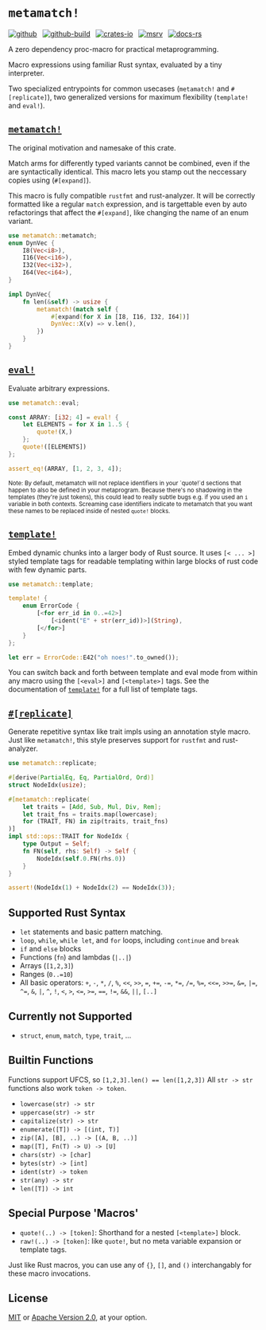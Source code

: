 # `metamatch!`

[![github]](https://github.com/cmrschwarz/metamatch)&ensp;
[![github-build]](https://github.com/cmrschwarz/metamatch/actions/workflows/ci.yml)&ensp;
[![crates-io]](https://crates.io/crates/metamatch)&ensp;
[![msrv]](https://crates.io/crates/metamatch)&ensp;
[![docs-rs]](https://docs.rs/metamatch)&ensp;

[github]: https://img.shields.io/badge/cmrschwarz/metamatch-8da0cb?labelColor=555555&logo=github
[github-build]: https://img.shields.io/github/actions/workflow/status/cmrschwarz/metamatch/ci.yml?branch=main&logo=github
[crates-io]: https://img.shields.io/crates/v/metamatch.svg?logo=rust
[msrv]: https://img.shields.io/crates/msrv/metamatch?logo=rust
[docs-rs]: https://img.shields.io/badge/docs.rs-metamatch-66c2a5?logo=docs.rs

A zero dependency proc-macro for practical metaprogramming.

Macro expressions using familiar Rust syntax, evaluated by a tiny interpreter.

Two specialized entrypoints for common usecases (`metamatch!` and `#[replicate]`),
two generalized versions for maximum flexibility (`template!` and `eval!`).

## [`metamatch!`](https://docs.rs/metamatch/latest/metamatch/macro.metamatch.html)
The original motivation and namesake of this crate.

Match arms for differently typed variants cannot be combined, even if the are
syntactically identical. This macro lets you stamp out the neccessary
copies using (`#[expand]`).

This macro is fully compatible `rustfmt` and rust-analyzer.
It will be correctly formatted like a regular
`match` expression, and is targettable even by auto refactorings
that affect the `#[expand]`, like changing the name of an enum variant.

```rust
use metamatch::metamatch;
enum DynVec {
    I8(Vec<i8>),
    I16(Vec<i16>),
    I32(Vec<i32>),
    I64(Vec<i64>),
}

impl DynVec{
    fn len(&self) -> usize {
        metamatch!(match self {
            #[expand(for X in [I8, I16, I32, I64])]
            DynVec::X(v) => v.len(),
        })
    }
}
```

## [`eval!`](https://docs.rs/metamatch/latest/metamatch/macro.eval.html)
Evaluate arbitrary expressions.
```rust
use metamatch::eval;

const ARRAY: [i32; 4] = eval! {
    let ELEMENTS = for X in 1..5 {
        quote!(X,)
    };
    quote!([ELEMENTS])
};

assert_eq!(ARRAY, [1, 2, 3, 4]);
```

<sub>
Note:  By default, metamatch will not replace identifiers
in your `quote!`d sections that happen to also be defined in your metaprogram.
Because there's no shadowing in the templates (they're just tokens),
this could lead to really subtle bugs e.g. if you used an <code>i</code>
variable in both contexts. Screaming case identifiers indicate to metamatch that
you want these names to be replaced inside of nested <code>quote!</code> blocks.
</sub>

## [`template!`](https://docs.rs/metamatch/latest/metamatch/macro.quote.html)
Embed dynamic chunks into a larger body of Rust source.
It uses `[< ... >]` styled template tags for readable templating
within large blocks of rust code with few dynamic parts.

```rust
use metamatch::template;

template! {
    enum ErrorCode {
        [<for err_id in 0..=42>]
            [<ident("E" + str(err_id))>](String),
        [</for>]
    }
};

let err = ErrorCode::E42("oh noes!".to_owned());
```

You can switch back and forth between template and eval mode from within
any macro using the `[<eval>]` and `[<template>]` tags. See the documentation of
[`template!`](https://docs.rs/metamatch/latest/metamatch/macro.template.html) for
a full list of template tags.


## [`#[replicate]`](https://docs.rs/metamatch/latest/metamatch/attr.replicate.html)
Generate repetitive syntax like trait impls using an annotation style macro.
Just like `metamatch!`, this style preserves support for `rustfmt` and rust-analyzer.

```rust
use metamatch::replicate;

#[derive(PartialEq, Eq, PartialOrd, Ord)]
struct NodeIdx(usize);

#[metamatch::replicate(
    let traits = [Add, Sub, Mul, Div, Rem];
    let trait_fns = traits.map(lowercase);
    for (TRAIT, FN) in zip(traits, trait_fns)
)]
impl std::ops::TRAIT for NodeIdx {
    type Output = Self;
    fn FN(self, rhs: Self) -> Self {
        NodeIdx(self.0.FN(rhs.0))
    }
}

assert!(NodeIdx(1) + NodeIdx(2) == NodeIdx(3));
```

## Supported Rust Syntax
- `let` statements and basic pattern matching.
- `loop`, `while`, `while let`, and `for` loops, including `continue` and
  `break`
- `if` and `else` blocks
- Functions (`fn`)  and lambdas (`|..|`)
- Arrays (`[1,2,3]`)
- Ranges (`0..=10`)
- All basic operators: `+`, `-`, `*`, `/`, `%`, `<<`, `>>`, `=`, `+=`,
  `-=`, `*=`, `/=`, `%=`, `<<=`, `>>=`, `&=`, `|=`, `^=`, `&`, `|`, `^`,
  `!`,  `<`, `>`, `<=`, `>=`, `==`, `!=`, `&&`, `||`, `[..]`

## Currently not Supported
- `struct`, `enum`, `match`, `type`, `trait`, ...

## Builtin Functions
Functions support UFCS, so `[1,2,3].len() == len([1,2,3])`
All `str -> str` functions also work `token -> token`.

- `lowercase(str) -> str`
- `uppercase(str) -> str`
- `capitalize(str) -> str`
- `enumerate([T]) -> [(int, T)]`
- `zip([A], [B], ..) -> [(A, B, ..)]`
- `map([T], Fn(T) -> U) -> [U]`
- `chars(str) -> [char]`
- `bytes(str) -> [int]`
- `ident(str) -> token`
- `str(any) -> str`
- `len([T]) -> int`

## Special Purpose 'Macros'
- `quote!(..) -> [token]`: Shorthand for a nested `[<template>]` block.
- `raw!(..) -> [token]`: like `quote!`, but no meta variable expansion or template tags.

Just like Rust macros, you can use any of `{}`, `[]`, and `()`
interchangably for these macro invocations.

## License
[MIT](https://github.com/cmrschwarz/metamatch/blob/main/LICENSE-MIT)
or [Apache Version 2.0](https://github.com/cmrschwarz/metamatch/blob/main/LICENSE-APACHE),
at your option.
